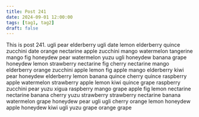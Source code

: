 ```yaml
---
title: Post 241
date: 2024-09-01 12:00:00
tags: [tag1, tag2]
draft: false
---
```

This is post 241.
ugli
pear
elderberry
ugli
date
lemon
elderberry
quince
zucchini
date
orange
nectarine
apple
zucchini
mango
watermelon
tangerine
mango
fig
honeydew
pear
watermelon
yuzu
ugli
honeydew
banana
grape
honeydew
lemon
strawberry
nectarine
fig
cherry
nectarine
mango
elderberry
orange
zucchini
apple
lemon
fig
apple
mango
elderberry
kiwi
pear
honeydew
elderberry
lemon
banana
quince
cherry
quince
raspberry
apple
watermelon
strawberry
apple
lemon
kiwi
quince
grape
raspberry
zucchini
pear
yuzu
xigua
raspberry
mango
grape
apple
fig
lemon
nectarine
nectarine
banana
cherry
yuzu
strawberry
strawberry
nectarine
banana
watermelon
grape
honeydew
pear
ugli
ugli
cherry
orange
lemon
honeydew
apple
honeydew
kiwi
ugli
yuzu
grape
orange
grape
